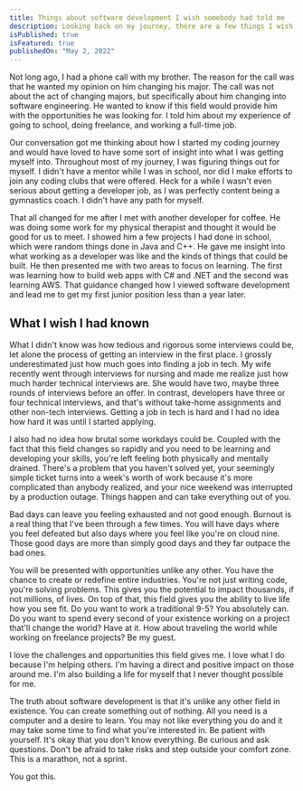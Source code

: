 ```yaml
---
title: Things about software development I wish somebody had told me
description: Looking back on my journey, there are a few things I wish I had known about being a developer when I started out.
isPublished: true
isFeatured: true
publishedOn: "May 2, 2022"
---
```


Not long ago, I had a phone call with my brother. The reason for the call was that he wanted my opinion on him changing his major. The call was not about the act of changing majors, but specifically about him changing into software engineering. He wanted to know if this field would provide him with the opportunities he was looking for. I told him about my experience of going to school, doing freelance, and working a full-time job.

Our conversation got me thinking about how I started my coding journey and would have loved to have some sort of insight into what I was getting myself into. Throughout most of my journey, I was figuring things out for myself. I didn't have a mentor while I was in school, nor did I make efforts to join any coding clubs that were offered. Heck for a while I wasn't even serious about getting a developer job, as I was perfectly content being a gymnastics coach. I didn't have any path for myself.

That all changed for me after I met with another developer for coffee. He was doing some work for my physical therapist and thought it would be good for us to meet. I showed him a few projects I had done in school, which were random things done in Java and C++. He gave me insight into what working as a developer was like and the kinds of things that could be built. He then presented me with two areas to focus on learning. The first was learning how to build web apps with C# and .NET and the second was learning AWS. That guidance changed how I viewed software development and lead me to get my first junior position less than a year later.

## What I wish I had known

What I didn't know was how tedious and rigorous some interviews could be, let alone the process of getting an interview in the first place. I grossly underestimated just how much goes into finding a job in tech. My wife recently went through interviews for nursing and made me realize just how much harder technical interviews are. She would have two, maybe three rounds of interviews before an offer. In contrast, developers have three or four technical interviews, and that's without take-home assignments and other non-tech interviews. Getting a job in tech is hard and I had no idea how hard it was until I started applying.

I also had no idea how brutal some workdays could be. Coupled with the fact that this field changes so rapidly and you need to be learning and developing your skills, you're left feeling both physically and mentally drained. There's a problem that you haven't solved yet, your seemingly simple ticket turns into a week's worth of work because it's more complicated than anybody realized, and your nice weekend was interrupted by a production outage. Things happen and can take everything out of you.

Bad days can leave you feeling exhausted and not good enough. Burnout is a real thing that I've been through a few times. You will have days where you feel defeated but also days where you feel like you're on cloud nine. Those good days are more than simply good days and they far outpace the bad ones.

You will be presented with opportunities unlike any other. You have the chance to create or redefine entire industries. You're not just writing code, you're solving problems. This gives you the potential to impact thousands, if not millions, of lives. On top of that, this field gives you the ability to live life how you see fit. Do you want to work a traditional 9-5? You absolutely can. Do you want to spend every second of your existence working on a project that'll change the world? Have at it. How about traveling the world while working on freelance projects? Be my guest.

I love the challenges and opportunities this field gives me. I love what I do because I'm helping others. I'm having a direct and positive impact on those around me. I'm also building a life for myself that I never thought possible for me.

The truth about software development is that it's unlike any other field in existence. You can create something out of nothing. All you need is a computer and a desire to learn. You may not like everything you do and it may take some time to find what you're interested in. Be patient with yourself. It's okay that you don't know everything. Be curious and ask questions. Don't be afraid to take risks and step outside your comfort zone. This is a marathon, not a sprint.

You got this.
